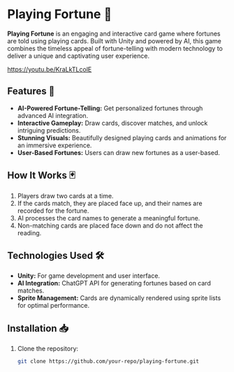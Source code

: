 # Playing Fortune 🎴

**Playing Fortune** is an engaging and interactive card game where fortunes are told using playing cards. Built with Unity and powered by AI, this game combines the timeless appeal of fortune-telling with modern technology to deliver a unique and captivating user experience.

https://youtu.be/KraLkTLcolE

## Features 🚀

- **AI-Powered Fortune-Telling:** Get personalized fortunes through advanced AI integration.
- **Interactive Gameplay:** Draw cards, discover matches, and unlock intriguing predictions.
- **Stunning Visuals:** Beautifully designed playing cards and animations for an immersive experience.
- **User-Based Fortunes:** Users can draw new fortunes as a user-based.


## How It Works 🃏

1. Players draw two cards at a time.
2. If the cards match, they are placed face up, and their names are recorded for the fortune.
3. AI processes the card names to generate a meaningful fortune.
4. Non-matching cards are placed face down and do not affect the reading.

## Technologies Used 🛠️

- **Unity:** For game development and user interface.
- **AI Integration:** ChatGPT API for generating fortunes based on card matches.
- **Sprite Management:** Cards are dynamically rendered using sprite lists for optimal performance.

## Installation 📥

1. Clone the repository:
   ```bash
   git clone https://github.com/your-repo/playing-fortune.git
